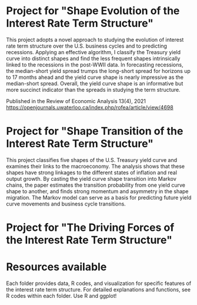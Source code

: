 # Project for "Shape Evolution of the Interest Rate Term Structure"

This project adopts a novel approach to studying the evolution of interest rate term structure over the U.S. business cycles and to predicting recessions. Applying an effective algorithm, I classify the Treasury yield curve into distinct shapes and find the less frequent shapes intrinsically linked to the recessions in the post-WWII data. In forecasting recessions, the median-short yield spread trumps the long-short spread for horizons up to 17 months ahead and the yield curve shape is nearly impressive as the median-short spread. Overall, the yield curve shape is an informative but more succinct indicator than the spreads in studying the term structure. 

Published in the Review of Economic Analysis 13(4), 2021 
https://openjournals.uwaterloo.ca/index.php/rofea/article/view/4698



# Project for "Shape Transition of the Interest Rate Term Structure"

This project classifies five shapes of the U.S. Treasury yield curve and examines their links to the macroeconomy. The analysis shows that these shapes have strong linkages to the different states of inflation and real output growth. By casting the yield curve shape transition into Markov chains, the paper estimates the transition probability from one yield curve shape to another, and finds strong momentum and asymmetry in the shape migration. The Markov model can serve as a basis for predicting future yield curve movements and business cycle transitions.


# Project for "The Driving Forces of the Interest Rate Term Structure"



# Resources available
Each folder provides data, R codes, and visualization for specific features of the interest rate term structure. 
For detailed explanations and functions, see R codes within each folder. Use R and ggplot!

